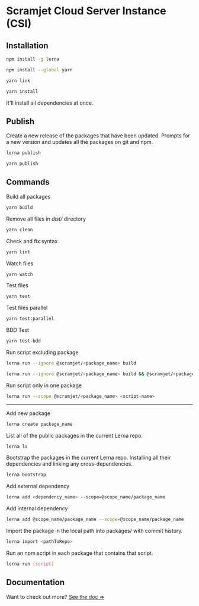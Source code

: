 # Scramjet Cloud Server Instance (CSI)

## Installation

```bash
npm install -g lerna
```

```bash
npm install --global yarn
```

```bash
yarn link
```

```bash
yarn install
```

It'll install all dependencies at once.

## Publish

Create a new release of the packages that have been updated.
Prompts for a new version and updates all the packages on git and npm.
```bash
lerna publish
```

```bash
yarn publish
```

## Commands

Build all packages
```bash
yarn build
```

Remove all files in *dist/* directory
```bash
yarn clean
```

Check and fix syntax
```bash
yarn lint
```

Watch files
```bash
yarn watch
```

Test files
```bash
yarn test
```

Test files parallel
```bash
yarn test:parallel
```

BDD Test
```bash
yarn test-bdd
```

Run script excluding package

```bash
lerna run --ignore @scramjet/<package_name> build
```
```bash
lerna run --ignore @scramjet/<package_name> build && @scramjet/<package_name> build
```

Run script only in one package
```bash
lerna run --scope @scramjet/<package_name> <script-name>
```

<!-- 
- `npm run build` - build all services, samples etc.,
- `npm run build:supervisor` - build only supervisor,
- `npm run clean` - remove all files in *dist/* directory,
- `npm run lint` - check files
 -->

---

Add new package
```bash
lerna create package_name
```

List all of the public packages in the current Lerna repo.
```bash
lerna ls
```

Bootstrap the packages in the current Lerna repo. Installing all their dependencies and linking any cross-dependencies.
```bash
lerna bootstrap
```

Add external dependency
```bash
lerna add <dependency_name> --scope=@scope_name/package_name
```

Add internal dependency
```bash
lerna add @scope_name/package_name --scope=@scope_name/package_name
```

Import the package in the local path <pathToRepo> into packages/<directory-name> with commit history.
```bash
lerna import <pathToRepo>
```

Run an npm script in each package that contains that script.
```bash
lerna run [script]
```

## Documentation

Want to check out more? [See the doc =>](https://github.com/scramjet-cloud-platform/docs)
